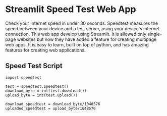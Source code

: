 # Streamlit Speed Test Web App

Check your Internet speed in under 30 seconds. Speedtest measures the speed between your device and a test server, using your device's internet connection. This web app develop using Streamlit. It is allowed only single-page websites but now they have added a feature for creating multipage web apps. It is easy to learn, built on top of python, and has amazing features for creating web applications.

## Speed Test Script  

```
import speedtest

test = speedtest.Speedtest()
download_byte = int(test.download())
upload_byte = int(test.upload())

download_speedtest = download_byte/1048576
uploaded_speedtest = upload_byte/1048576
```
